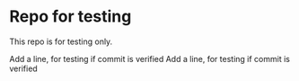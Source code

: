 # Repo for testing

This repo is for testing only.

Add a line, for testing if commit is verified
Add a line, for testing if commit is verified
